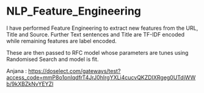 # NLP_Feature_Engineering

I have performed Feature Engineering to extract new features from the URL, Title and Source. 
Further Text sentences and Title are TF-IDF encoded while remaining features are label encoded. 

These are then passed to RFC model whose parameters are tunes using Randomised Search and model is fit.

Anjana :
https://doselect.com/gateways/test?access_code=mmP8o1onIqdfrT4JrJ0hIrgYXLi4cucvQKZDIXRgeg0UTdjWWb/9kXBZkNvYEYZl
